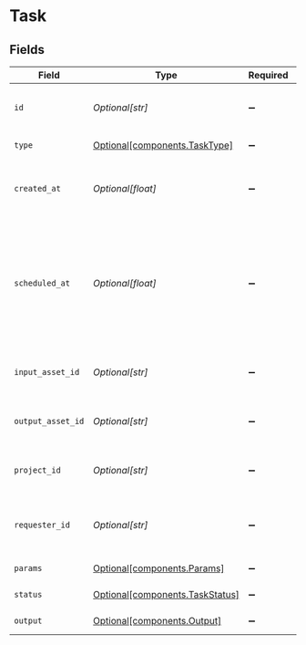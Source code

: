 # Task


## Fields

| Field                                                                                                         | Type                                                                                                          | Required                                                                                                      | Description                                                                                                   | Example                                                                                                       |
| ------------------------------------------------------------------------------------------------------------- | ------------------------------------------------------------------------------------------------------------- | ------------------------------------------------------------------------------------------------------------- | ------------------------------------------------------------------------------------------------------------- | ------------------------------------------------------------------------------------------------------------- |
| `id`                                                                                                          | *Optional[str]*                                                                                               | :heavy_minus_sign:                                                                                            | Task ID                                                                                                       | 09F8B46C-61A0-4254-9875-F71F4C605BC7                                                                          |
| `type`                                                                                                        | [Optional[components.TaskType]](../../models/components/tasktype.md)                                          | :heavy_minus_sign:                                                                                            | Type of the task                                                                                              | upload                                                                                                        |
| `created_at`                                                                                                  | *Optional[float]*                                                                                             | :heavy_minus_sign:                                                                                            | Timestamp (in milliseconds) at which task was created                                                         | 1587667174725                                                                                                 |
| `scheduled_at`                                                                                                | *Optional[float]*                                                                                             | :heavy_minus_sign:                                                                                            | Timestamp (in milliseconds) at which the task was scheduled for<br/>execution (e.g. after file upload finished).<br/> | 1587667174725                                                                                                 |
| `input_asset_id`                                                                                              | *Optional[str]*                                                                                               | :heavy_minus_sign:                                                                                            | ID of the input asset                                                                                         | 09F8B46C-61A0-4254-9875-F71F4C605BC7                                                                          |
| `output_asset_id`                                                                                             | *Optional[str]*                                                                                               | :heavy_minus_sign:                                                                                            | ID of the output asset                                                                                        | 09F8B46C-61A0-4254-9875-F71F4C605BC7                                                                          |
| `project_id`                                                                                                  | *Optional[str]*                                                                                               | :heavy_minus_sign:                                                                                            | ID of the project                                                                                             | 09F8B46C-61A0-4254-9875-F71F4C605BC7                                                                          |
| `requester_id`                                                                                                | *Optional[str]*                                                                                               | :heavy_minus_sign:                                                                                            | ID of the requester hash(IP + SALT + PlaybackId)                                                              | 09F8B46C-61A0-4254-9875-F71F4C605BC7                                                                          |
| `params`                                                                                                      | [Optional[components.Params]](../../models/components/params.md)                                              | :heavy_minus_sign:                                                                                            | Parameters of the task                                                                                        |                                                                                                               |
| `status`                                                                                                      | [Optional[components.TaskStatus]](../../models/components/taskstatus.md)                                      | :heavy_minus_sign:                                                                                            | Status of the task                                                                                            |                                                                                                               |
| `output`                                                                                                      | [Optional[components.Output]](../../models/components/output.md)                                              | :heavy_minus_sign:                                                                                            | Output of the task                                                                                            |                                                                                                               |